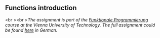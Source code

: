 ## Functions introduction
<br \><br \>_The assignment is part of the [Funktionale Programmierung](https://tiss.tuwien.ac.at/course/educationDetails.xhtml?windowId=43f&semester=2016W&courseNr=185A03) course at the Vienna University of Technology.
The full assignment could be found [here](https://github.com/Batev/Vienna-University-of-Technology/blob/master/Functional%20Programming/Functions%20introduction/fp_lu01_161017.pdf) in German._
